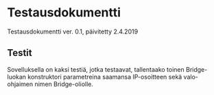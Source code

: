 # Testausdokumentti

Testausdokumentti ver. 0.1, päivitetty 2.4.2019

## Testit

Sovelluksella on kaksi testiä, jotka testaavat, tallentaako toinen Bridge-luokan konstruktori parametreina saamansa 
IP-osoitteen sekä valo-ohjaimen nimen Bridge-oliolle.
